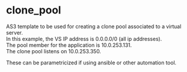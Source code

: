 # clone_pool
AS3 template to be used for creating a clone pool associated to a virtual server.   
In this example, the VS IP address is 0.0.0.0/0 (all ip addresses).  
The pool member for the application is 10.0.253.131.  
The clone pool listens on 10.0.253.350.

These can be parametricized if using ansible or other automation tool. 
